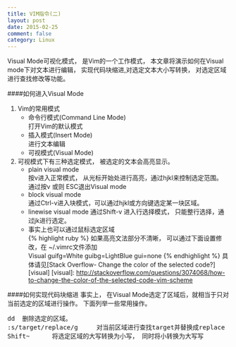 ```yaml
---
title: VIM指令(二)
layout: post
date: 2015-02-25
comment: false
category: Linux
---
```

   <p class="intro"><span class="dropcap"> V</span>isual Mode可视化模式， 是Vim的一个工作模式， 本文章将演示如何在Visual mode下对文本进行编辑， 实现代码块缩进,对选定文本大小写转换， 对选定区域进行查找修改等功能。</p>
####如何进入Visual Mode

1. Vim的常用模式
    * 命令行模式(Command Line Mode)    
      打开Vim的默认模式
    * 插入模式(Insert Mode)    
      进行文本编辑
    * 可视模式(Visual Mode)    
2. 可视模式下有三种选定模式， 被选定的文本会高亮显示。
    * plain visual mode   
	按v进入正常模式， 从光标开始处进行高亮，通过hjkl来控制选定范围。
	通过按v 或则 ESC退出Visual mode
    * block visual mode   
	通过Ctrl-v进入块模式，可以通过hjkl或方向键选定某一块区域。
    * linewise visual mode
	通过Shift-v 进入行选择模式， 只能整行选择，通过jk进行选定。
    * 事实上也可以通过鼠标选定区域   
{% highlight ruby %}
如果高亮文法部分不清晰， 可以通过下面设置修改，在 ~/.vimrc文件添加	 
Visual  guifg=White guibg=LightBlue gui=none
{% endhighlight %}
具体请见[Stack Overflow- Change the color of the selected code?][visual]
[visual]: http://stackoverflow.com/questions/3074068/how-to-change-the-color-of-the-selected-code-vim-scheme

####如何实现代码块缩进
   事实上， 在Visual Mode选定了区域后，就相当于只对当前选定的区域进行操作。 下面列举一些常用操作。
<pre>
dd 	删除选定的区域。
:s/target/replace/g 	对当前区域进行查找target并替换成replace
Shift~   	将选定区域的大写转换为小写， 同时将小转换为大写写
</pre>
